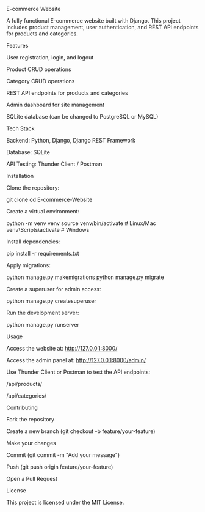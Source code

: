 E-commerce Website

A fully functional E-commerce website built with Django. This project includes product management, user authentication, and REST API endpoints for products and categories.

Features

User registration, login, and logout

Product CRUD operations

Category CRUD operations

REST API endpoints for products and categories

Admin dashboard for site management

SQLite database (can be changed to PostgreSQL or MySQL)

Tech Stack

Backend: Python, Django, Django REST Framework

Database: SQLite

API Testing: Thunder Client / Postman

Installation

Clone the repository:

git clone <your-repo-link>
cd E-commerce-Website


Create a virtual environment:

python -m venv venv
source venv/bin/activate      # Linux/Mac
venv\Scripts\activate         # Windows


Install dependencies:

pip install -r requirements.txt


Apply migrations:

python manage.py makemigrations
python manage.py migrate


Create a superuser for admin access:

python manage.py createsuperuser


Run the development server:

python manage.py runserver

Usage

Access the website at: http://127.0.0.1:8000/

Access the admin panel at: http://127.0.0.1:8000/admin/

Use Thunder Client or Postman to test the API endpoints:

/api/products/

/api/categories/

Contributing

Fork the repository

Create a new branch (git checkout -b feature/your-feature)

Make your changes

Commit (git commit -m "Add your message")

Push (git push origin feature/your-feature)

Open a Pull Request

License

This project is licensed under the MIT License.
